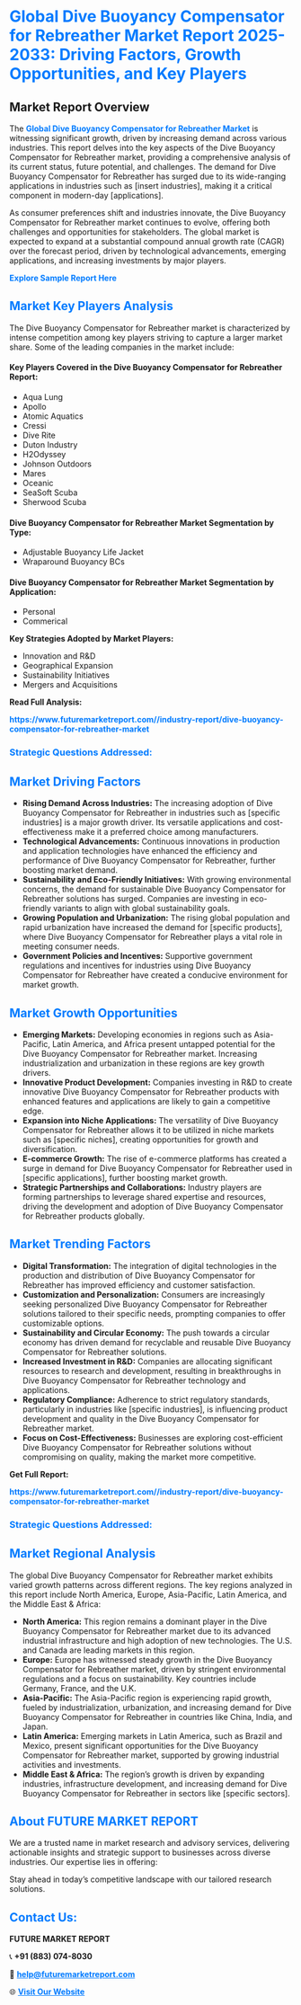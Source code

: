 <h1 style="color: #007BFF;">Global Dive Buoyancy Compensator for Rebreather Market Report 2025-2033: Driving Factors, Growth Opportunities, and Key Players</h1>

<section id="overview">
<h2>Market Report Overview</h2>
<p>The <a href="https://www.futuremarketreport.com//industry-report/dive-buoyancy-compensator-for-rebreather-market" style="color: #007BFF; text-decoration: none;"><strong>Global Dive Buoyancy Compensator for Rebreather Market</strong></a> is witnessing significant growth, driven by increasing demand across various industries. This report delves into the key aspects of the Dive Buoyancy Compensator for Rebreather market, providing a comprehensive analysis of its current status, future potential, and challenges. The demand for Dive Buoyancy Compensator for Rebreather has surged due to its wide-ranging applications in industries such as [insert industries], making it a critical component in modern-day [applications].</p>
<p>As consumer preferences shift and industries innovate, the Dive Buoyancy Compensator for Rebreather market continues to evolve, offering both challenges and opportunities for stakeholders. The global market is expected to expand at a substantial compound annual growth rate (CAGR) over the forecast period, driven by technological advancements, emerging applications, and increasing investments by major players.</p>
</section>

<section id="overview">
<p><a href="https://www.futuremarketreport.com//request-sample/reportId=92386" style="color: #007BFF; text-decoration: none;"><strong>Explore Sample Report Here</strong></a></p>
</section>

<section id="key-players">
<h2 style="color: #007BFF;">Market Key Players Analysis</h2>
<p>The Dive Buoyancy Compensator for Rebreather market is characterized by intense competition among key players striving to capture a larger market share. Some of the leading companies in the market include:</p>
<h4>Key Players Covered in the Dive Buoyancy Compensator for Rebreather Report:</h4>
<ul><li>Aqua Lung</li><li>Apollo</li><li>Atomic Aquatics</li><li>Cressi</li><li>Dive Rite</li><li>Duton Industry</li><li>H2Odyssey</li><li>Johnson Outdoors</li><li>Mares</li><li>Oceanic</li><li>SeaSoft Scuba</li><li>Sherwood Scuba</li></ul>
<h4>Dive Buoyancy Compensator for Rebreather Market Segmentation by Type:</h4>
<ul><li>Adjustable Buoyancy Life Jacket</li><li>Wraparound Buoyancy BCs</li></ul>

<h4>Dive Buoyancy Compensator for Rebreather Market Segmentation by Application:</h4>
<ul><li>Personal</li><li>Commerical</li></ul>
<p><strong>Key Strategies Adopted by Market Players:</strong></p>
<ul>
<li>Innovation and R&D</li>
<li>Geographical Expansion</li>
<li>Sustainability Initiatives</li>
<li>Mergers and Acquisitions</li>
</ul>
</section>

<section>
<p><strong>Read Full Analysis: </strong></p><a href="https://www.futuremarketreport.com//industry-report/dive-buoyancy-compensator-for-rebreather-market" style="color: #007BFF; text-decoration: none;"><strong>https://www.futuremarketreport.com//industry-report/dive-buoyancy-compensator-for-rebreather-market</strong></a>
<h3 style="color: #007BFF;">Strategic Questions Addressed:</h3>
</section>

<section id="driving-factors">
<h2 style="color: #007BFF;">Market Driving Factors</h2>
<ul>
<li><strong>Rising Demand Across Industries:</strong> The increasing adoption of Dive Buoyancy Compensator for Rebreather in industries such as [specific industries] is a major growth driver. Its versatile applications and cost-effectiveness make it a preferred choice among manufacturers.</li>
<li><strong>Technological Advancements:</strong> Continuous innovations in production and application technologies have enhanced the efficiency and performance of Dive Buoyancy Compensator for Rebreather, further boosting market demand.</li>
<li><strong>Sustainability and Eco-Friendly Initiatives:</strong> With growing environmental concerns, the demand for sustainable Dive Buoyancy Compensator for Rebreather solutions has surged. Companies are investing in eco-friendly variants to align with global sustainability goals.</li>
<li><strong>Growing Population and Urbanization:</strong> The rising global population and rapid urbanization have increased the demand for [specific products], where Dive Buoyancy Compensator for Rebreather plays a vital role in meeting consumer needs.</li>
<li><strong>Government Policies and Incentives:</strong> Supportive government regulations and incentives for industries using Dive Buoyancy Compensator for Rebreather have created a conducive environment for market growth.</li>
</ul>
</section>

<section id="growth-opportunities">
<h2 style="color: #007BFF;">Market Growth Opportunities</h2>
<ul>
<li><strong>Emerging Markets:</strong> Developing economies in regions such as Asia-Pacific, Latin America, and Africa present untapped potential for the Dive Buoyancy Compensator for Rebreather market. Increasing industrialization and urbanization in these regions are key growth drivers.</li>
<li><strong>Innovative Product Development:</strong> Companies investing in R&D to create innovative Dive Buoyancy Compensator for Rebreather products with enhanced features and applications are likely to gain a competitive edge.</li>
<li><strong>Expansion into Niche Applications:</strong> The versatility of Dive Buoyancy Compensator for Rebreather allows it to be utilized in niche markets such as [specific niches], creating opportunities for growth and diversification.</li>
<li><strong>E-commerce Growth:</strong> The rise of e-commerce platforms has created a surge in demand for Dive Buoyancy Compensator for Rebreather used in [specific applications], further boosting market growth.</li>
<li><strong>Strategic Partnerships and Collaborations:</strong> Industry players are forming partnerships to leverage shared expertise and resources, driving the development and adoption of Dive Buoyancy Compensator for Rebreather products globally.</li>
</ul>
</section>

<section id="trending-factors">
<h2 style="color: #007BFF;">Market Trending Factors</h2>
<ul>
<li><strong>Digital Transformation:</strong> The integration of digital technologies in the production and distribution of Dive Buoyancy Compensator for Rebreather has improved efficiency and customer satisfaction.</li>
<li><strong>Customization and Personalization:</strong> Consumers are increasingly seeking personalized Dive Buoyancy Compensator for Rebreather solutions tailored to their specific needs, prompting companies to offer customizable options.</li>
<li><strong>Sustainability and Circular Economy:</strong> The push towards a circular economy has driven demand for recyclable and reusable Dive Buoyancy Compensator for Rebreather solutions.</li>
<li><strong>Increased Investment in R&D:</strong> Companies are allocating significant resources to research and development, resulting in breakthroughs in Dive Buoyancy Compensator for Rebreather technology and applications.</li>
<li><strong>Regulatory Compliance:</strong> Adherence to strict regulatory standards, particularly in industries like [specific industries], is influencing product development and quality in the Dive Buoyancy Compensator for Rebreather market.</li>
<li><strong>Focus on Cost-Effectiveness:</strong> Businesses are exploring cost-efficient Dive Buoyancy Compensator for Rebreather solutions without compromising on quality, making the market more competitive.</li>
</ul>
</section>

<section>
<p><strong>Get Full Report: </strong></p><a href="https://www.futuremarketreport.com//industry-report/dive-buoyancy-compensator-for-rebreather-market" style="color: #007BFF; text-decoration: none;"><strong>https://www.futuremarketreport.com//industry-report/dive-buoyancy-compensator-for-rebreather-market</strong></a>
<h3 style="color: #007BFF;">Strategic Questions Addressed:</h3>
</section>


<section id="regional-analysis">
<h2 style="color: #007BFF;">Market Regional Analysis</h2>
<p>The global Dive Buoyancy Compensator for Rebreather market exhibits varied growth patterns across different regions. The key regions analyzed in this report include North America, Europe, Asia-Pacific, Latin America, and the Middle East & Africa:</p>
<ul>
<li><strong>North America:</strong> This region remains a dominant player in the Dive Buoyancy Compensator for Rebreather market due to its advanced industrial infrastructure and high adoption of new technologies. The U.S. and Canada are leading markets in this region.</li>
<li><strong>Europe:</strong> Europe has witnessed steady growth in the Dive Buoyancy Compensator for Rebreather market, driven by stringent environmental regulations and a focus on sustainability. Key countries include Germany, France, and the U.K.</li>
<li><strong>Asia-Pacific:</strong> The Asia-Pacific region is experiencing rapid growth, fueled by industrialization, urbanization, and increasing demand for Dive Buoyancy Compensator for Rebreather in countries like China, India, and Japan.</li>
<li><strong>Latin America:</strong> Emerging markets in Latin America, such as Brazil and Mexico, present significant opportunities for the Dive Buoyancy Compensator for Rebreather market, supported by growing industrial activities and investments.</li>
<li><strong>Middle East & Africa:</strong> The region’s growth is driven by expanding industries, infrastructure development, and increasing demand for Dive Buoyancy Compensator for Rebreather in sectors like [specific sectors].</li>
</ul>
</section>

<footer>
<h2 style="color: #007BFF;">About FUTURE MARKET REPORT</h2>
<p>We are a trusted name in market research and advisory services, delivering actionable insights and strategic support to businesses across diverse industries. Our expertise lies in offering:</p>

<p>Stay ahead in today’s competitive landscape with our tailored research solutions.</p>

<h2 style="color: #007BFF;">Contact Us:</h2>
<p><strong>FUTURE MARKET REPORT</strong></p>
<p>📞 <strong>+91 (883) 074-8030</strong></p>
<p>📧 <strong><a href="mailto:help@futuremarketreport.com" style="color: #007BFF;">help@futuremarketreport.com</a></strong></p>
<p>🌐 <strong><a href="https://www.futuremarketreport.com/" style="color: #007BFF;">Visit Our Website</a></strong></p>
</footer>